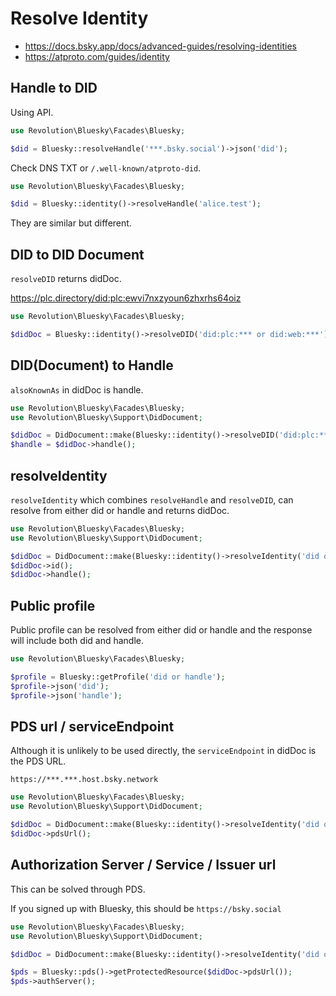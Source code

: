 Resolve Identity
====

- https://docs.bsky.app/docs/advanced-guides/resolving-identities
- https://atproto.com/guides/identity

## Handle to DID

Using API.

```php
use Revolution\Bluesky\Facades\Bluesky;

$did = Bluesky::resolveHandle('***.bsky.social')->json('did');
```

Check DNS TXT or `/.well-known/atproto-did`.

```php
use Revolution\Bluesky\Facades\Bluesky;

$did = Bluesky::identity()->resolveHandle('alice.test');
```

They are similar but different.

## DID to DID Document

`resolveDID` returns didDoc.

https://plc.directory/did:plc:ewvi7nxzyoun6zhxrhs64oiz

```php
use Revolution\Bluesky\Facades\Bluesky;

$didDoc = Bluesky::identity()->resolveDID('did:plc:*** or did:web:***')->json();
```

## DID(Document) to Handle

`alsoKnownAs` in didDoc is handle.  

```php
use Revolution\Bluesky\Facades\Bluesky;
use Revolution\Bluesky\Support\DidDocument;

$didDoc = DidDocument::make(Bluesky::identity()->resolveDID('did:plc:*** or did:web:***')->json());
$handle = $didDoc->handle();
```

## resolveIdentity

`resolveIdentity` which combines `resolveHandle` and `resolveDID`, can resolve from either did or handle and returns didDoc.

```php
use Revolution\Bluesky\Facades\Bluesky;
use Revolution\Bluesky\Support\DidDocument;

$didDoc = DidDocument::make(Bluesky::identity()->resolveIdentity('did or handle')->json());
$didDoc->id();
$didDoc->handle();
```

## Public profile

Public profile can be resolved from either did or handle and the response will include both did and handle.

```php
use Revolution\Bluesky\Facades\Bluesky;

$profile = Bluesky::getProfile('did or handle');
$profile->json('did');
$profile->json('handle');
```

## PDS url / serviceEndpoint

Although it is unlikely to be used directly, the `serviceEndpoint` in didDoc is the PDS URL.

`https://***.***.host.bsky.network`

```php
use Revolution\Bluesky\Facades\Bluesky;
use Revolution\Bluesky\Support\DidDocument;

$didDoc = DidDocument::make(Bluesky::identity()->resolveIdentity('did or handle')->json());
$didDoc->pdsUrl();
```

## Authorization Server / Service / Issuer url

This can be solved through PDS.

If you signed up with Bluesky, this should be `https://bsky.social`

```php
use Revolution\Bluesky\Facades\Bluesky;
use Revolution\Bluesky\Support\DidDocument;

$didDoc = DidDocument::make(Bluesky::identity()->resolveIdentity('did or handle')->json());

$pds = Bluesky::pds()->getProtectedResource($didDoc->pdsUrl());
$pds->authServer();
```
